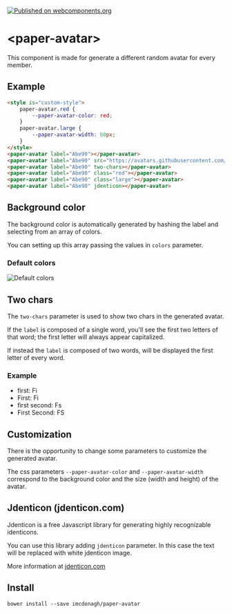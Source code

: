 [![Published on webcomponents.org](https://img.shields.io/badge/webcomponents.org-published-blue.svg)](https://www.webcomponents.org/element/Abe90/paper-avatar)

# \<paper-avatar\>

This component is made for generate a different random avatar for every member.

## Example

<!--
```
<custom-element-demo>
  <template>
    <link rel="import" href="paper-avatar.html">
    <next-code-block></next-code-block>
  </template>
</custom-element-demo>
```
-->
```html
<style is="custom-style">
	paper-avatar.red {
		--paper-avatar-color: red;
	}
	paper-avatar.large {
		--paper-avatar-width: 60px;
	}
</style>
<paper-avatar label="Abe90"></paper-avatar>
<paper-avatar label="Abe90" src="https://avatars.githubusercontent.com/u/4205629"></paper-avatar>
<paper-avatar label="Abe90" two-chars></paper-avatar>
<paper-avatar label="Abe90" class="red"></paper-avatar>
<paper-avatar label="Abe90" class="large"></paper-avatar>
<paper-avatar label="Abe90" jdenticon></paper-avatar>
```


## Background color
The background color is automatically generated by hashing the label and selecting from an array of colors.

You can setting up this array passing the values in `colors` parameter.

### Default colors

![Default colors](/demo/colors-min.png?raw=true)

## Two chars
The `two-chars` parameter is used to show two chars in the generated avatar.

If the `label` is composed of a single word, you'll see the first two letters of that word; the first letter will always appear capitalized.

If instead the `label` is composed of two words, will be displayed the first letter of every word.

### Example
- first: Fi
- First: Fi
- first second: Fs
- First Second: FS



## Customization
There is the opportunity to change some parameters to customize the generated avatar.

The css parameters `--paper-avatar-color` and `--paper-avatar-width` correspond to the background color and the size (width and height) of the avatar.



## Jdenticon (jdenticon.com)
Jdenticon is a free Javascript library for generating highly recognizable identicons.

You can use this library adding `jdenticon` parameter.
In this case the text will be replaced with white jdenticon image.

More information at [jdenticon.com](https://www.jdenticon.com/)



## Install

```
bower install --save imcdonagh/paper-avatar
```
